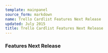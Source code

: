 ```yaml
---
template: mainpanel
source_form: markdown
name: Trello Cardlist Features Next Release
updated: July 2015
title: Trello Cardlist Features Next Release
---
```

### Features Next Release

